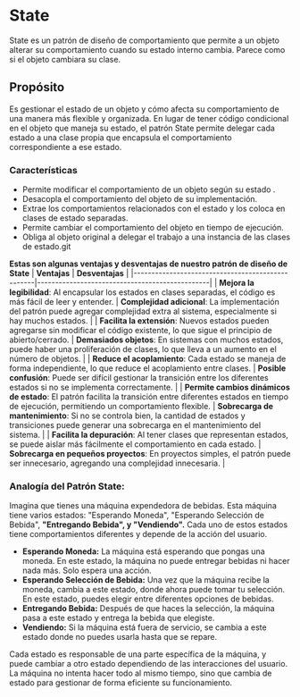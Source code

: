 # State 
State es un patrón de diseño de comportamiento que permite a un objeto alterar su comportamiento cuando su estado interno cambia. Parece como si el objeto cambiara su clase. 

## Propósito
Es gestionar el estado de un objeto y cómo afecta su comportamiento de una manera más flexible y organizada. En lugar de tener código condicional en el objeto que maneja su estado, el patrón State permite delegar cada estado a una clase propia que encapsula el comportamiento correspondiente a ese estado.

### Características
  - Permite modificar el comportamiento de un objeto según su estado .
  - Desacopla el comportamiento del objeto de su implementación.
  - Extrae los comportamientos relacionados con el estado y los coloca en clases de estado separadas.
  - Permite cambiar el comportamiento del objeto en tiempo de ejecución.
  - Obliga al objeto original a delegar el trabajo a una instancia de las clases de estado.git 

**Estas son algunas ventajas y desventajas de nuestro patrón de diseño de State**
| **Ventajas**                                      | **Desventajas**                                 |
|--------------------------------------------------|------------------------------------------------|
| **Mejora la legibilidad**: Al encapsular los estados en clases separadas, el código es más fácil de leer y entender. | **Complejidad adicional**: La implementación del patrón puede agregar complejidad extra al sistema, especialmente si hay muchos estados. |
| **Facilita la extensión**: Nuevos estados pueden agregarse sin modificar el código existente, lo que sigue el principio de abierto/cerrado. | **Demasiados objetos**: En sistemas con muchos estados, puede haber una proliferación de clases, lo que lleva a un aumento en el número de objetos. |
| **Reduce el acoplamiento**: Cada estado se maneja de forma independiente, lo que reduce el acoplamiento entre clases. | **Posible confusión**: Puede ser difícil gestionar la transición entre los diferentes estados si no se implementa correctamente. |
| **Permite cambios dinámicos de estado**: El patrón facilita la transición entre diferentes estados en tiempo de ejecución, permitiendo un comportamiento flexible. | **Sobrecarga de mantenimiento**: Si no se controla bien, la cantidad de estados y transiciones puede generar una sobrecarga en el mantenimiento del sistema. |
| **Facilita la depuración**: Al tener clases que representan estados, se puede aislar más fácilmente el comportamiento en cada estado. | **Sobrecarga en pequeños proyectos**: En proyectos simples, el patrón puede ser innecesario, agregando una complejidad innecesaria. |

### Analogía del Patrón State:
Imagina que tienes una máquina expendedora de bebidas. Esta máquina tiene varios estados: "Esperando Moneda", "Esperando Selección de Bebida", **"Entregando Bebida", y "Vendiendo".** Cada uno de estos estados tiene comportamientos diferentes y depende de la acción del usuario.

- **Esperando Moneda:** La máquina está esperando que pongas una moneda. En este estado, la máquina no puede entregar bebidas ni hacer nada más. Solo espera una acción.
- **Esperando Selección de Bebida:** Una vez que la máquina recibe la moneda, cambia a este estado, donde ahora puede tomar tu selección. En este estado, puedes elegir entre diferentes opciones de bebidas.
- **Entregando Bebida:** Después de que haces la selección, la máquina pasa a este estado y entrega la bebida que elegiste.
- **Vendiendo:** Si la máquina está fuera de servicio, se cambia a este estado donde no puedes usarla hasta que se repare.

Cada estado es responsable de una parte específica de la máquina, y puede cambiar a otro estado dependiendo de las interacciones del usuario. La máquina no intenta hacer todo al mismo tiempo, sino que cambia de estado para gestionar de forma eficiente su funcionamiento.

